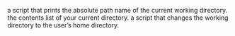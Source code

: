 a script that prints the absolute path name of the current working directory.
 the contents list of your current directory.
 a script that changes the working directory to the user’s home directory.
